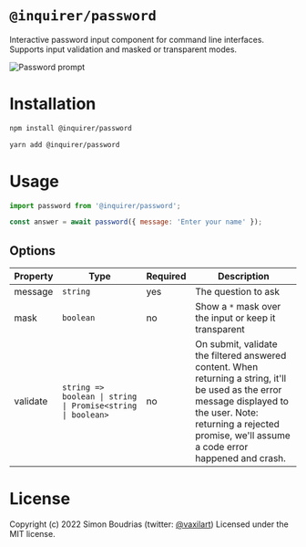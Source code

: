 # `@inquirer/password`

Interactive password input component for command line interfaces. Supports input validation and masked or transparent modes.

![Password prompt](https://cdn.rawgit.com/SBoudrias/Inquirer.js/28ae8337ba51d93e359ef4f7ee24e79b69898962/assets/screenshots/password.svg)

# Installation

```sh
npm install @inquirer/password

yarn add @inquirer/password
```

# Usage

```js
import password from '@inquirer/password';

const answer = await password({ message: 'Enter your name' });
```

## Options

| Property | Type                                                        | Required | Description                                                                                                                                                                                                             |
| -------- | ----------------------------------------------------------- | -------- | ----------------------------------------------------------------------------------------------------------------------------------------------------------------------------------------------------------------------- |
| message  | `string`                                                    | yes      | The question to ask                                                                                                                                                                                                     |
| mask     | `boolean`                                                   | no       | Show a `*` mask over the input or keep it transparent                                                                                                                                                                   |
| validate | `string => boolean \| string \| Promise<string \| boolean>` | no       | On submit, validate the filtered answered content. When returning a string, it'll be used as the error message displayed to the user. Note: returning a rejected promise, we'll assume a code error happened and crash. |

# License

Copyright (c) 2022 Simon Boudrias (twitter: [@vaxilart](https://twitter.com/Vaxilart))
Licensed under the MIT license.
